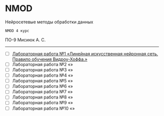 # NMOD

Нейросетевые методы обработки данных

` NMOD 4 курс `

ПО-9 Мисиюк А. С.

---

- [ ] [Лабораторная работа №1 «Линейная искусственная нейронная сеть. Правило обучения Видроу-Хоффа.»](https://github.com/11ALX11/NMOD/wiki/%D0%9B%D0%B0%D0%B1%D0%BE%D1%80%D0%B0%D1%82%D0%BE%D1%80%D0%BD%D0%B0%D1%8F-%D1%80%D0%B0%D0%B1%D0%BE%D1%82%D0%B0-%E2%84%961)
- [ ] Лабораторная работа №2 «»
- [ ] Лабораторная работа №3 «»
- [ ] Лабораторная работа №4 «»
- [ ] Лабораторная работа №5 «»
- [ ] Лабораторная работа №6 «»
- [ ] Лабораторная работа №7 «»
- [ ] Лабораторная работа №8 «»
- [ ] Лабораторная работа №9 «»
- [ ] Лабораторная работа №10 «»
